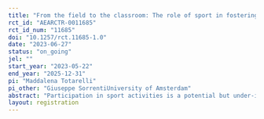 ```yaml
---
title: "From the field to the classroom: The role of sport in fostering children’s development and wellbeing"
rct_id: "AEARCTR-0011685"
rct_id_num: "11685"
doi: "10.1257/rct.11685-1.0"
date: "2023-06-27"
status: "on_going"
jel: ""
start_year: "2023-05-22"
end_year: "2025-12-31"
pi: "Maddalena Totarelli"
pi_other: "Giuseppe SorrentiUniversity of Amsterdam"
abstract: "Participation in sport activities is a potential but under-investigated driver of child development. This project evaluates whether the exposure of children from disadvantaged neighborhoods to sport-related activities, i.e., a class on healthy lifestyle and 1-year free access to sport facilities, has the potential to foster wellbeing, inclusion, and social skills. "
layout: registration
---
```


